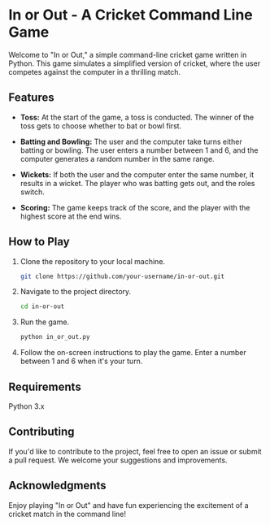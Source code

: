 # In or Out - A Cricket Command Line Game

Welcome to "In or Out," a simple command-line cricket game written in Python. This game simulates a simplified version of cricket, where the user competes against the computer in a thrilling match.

## Features

- **Toss:** At the start of the game, a toss is conducted. The winner of the toss gets to choose whether to bat or bowl first.

- **Batting and Bowling:** The user and the computer take turns either batting or bowling. The user enters a number between 1 and 6, and the computer generates a random number in the same range.

- **Wickets:** If both the user and the computer enter the same number, it results in a wicket. The player who was batting gets out, and the roles switch.

- **Scoring:** The game keeps track of the score, and the player with the highest score at the end wins.

## How to Play

1. Clone the repository to your local machine.
   ```bash
   git clone https://github.com/your-username/in-or-out.git
   
2. Navigate to the project directory.
   ```bash
   cd in-or-out

3. Run the game.
   ```bash
   python in_or_out.py

4. Follow the on-screen instructions to play the game. Enter a number between 1 and 6 when it's your turn.

## Requirements

Python 3.x

## Contributing
If you'd like to contribute to the project, feel free to open an issue or submit a pull request. We welcome your suggestions and improvements.

## Acknowledgments
Enjoy playing "In or Out" and have fun experiencing the excitement of a cricket match in the command line!


